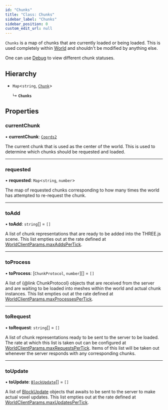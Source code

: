 ```yaml
---
id: "Chunks"
title: "Class: Chunks"
sidebar_label: "Chunks"
sidebar_position: 0
custom_edit_url: null
---
```


`Chunks` is a map of chunks that are currently loaded or being loaded. This is
used completely within [World](World.md) and shouldn't be modified by anything else.

One can use [Debug](Debug.md) to view different chunk statuses.

## Hierarchy

- `Map`<`string`, [`Chunk`](Chunk.md)\>

  ↳ **`Chunks`**

## Properties

### currentChunk

• **currentChunk**: [`Coords2`](../modules.md#coords2-384)

The current chunk that is used as the center of the world. This is used to determine which chunks
should be requested and loaded.

___

### requested

• **requested**: `Map`<`string`, `number`\>

The map of requested chunks corresponding to how many times the world has attempted
to re-request the chunk.

___

### toAdd

• **toAdd**: `string`[] = `[]`

A list of chunk representations that are ready to be added into the THREE.js scene. This list empties
out at the rate defined at [WorldClientParams.maxAddsPerTick](../modules.md#worldclientparams-384).

___

### toProcess

• **toProcess**: [`ChunkProtocol`, `number`][] = `[]`

A list of {@link ChunkProtocol} objects that are received from the server and are waiting to be
loaded into meshes within the world and actual chunk instances. This list empties out at the rate
defined at [WorldClientParams.maxProcessesPerTick](../modules.md#worldclientparams-384).

___

### toRequest

• **toRequest**: `string`[] = `[]`

A list of chunk representations ready to be sent to the server to be loaded. The rate at which
this list is taken out can be configured at [WorldClientParams.maxRequestsPerTick](../modules.md#worldclientparams-384). Items of
this list will be taken out whenever the server responds with any corresponding chunks.

___

### toUpdate

• **toUpdate**: [`BlockUpdate`](../modules.md#blockupdate-384)[] = `[]`

A list of [BlockUpdate](../modules.md#blockupdate-384) objects that awaits to be sent to the server to make actual voxel
updates. This list empties out at the rate defined at [WorldClientParams.maxUpdatesPerTick](../modules.md#worldclientparams-384).
